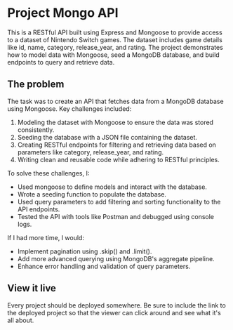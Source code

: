 # Project Mongo API

This is a RESTful API built using Express and Mongoose to provide access to a dataset of Nintendo Switch games. The dataset includes game details like id, name, category, release_year, and rating. The project demonstrates how to model data with Mongoose, seed a MongoDB database, and build endpoints to query and retrieve data.

## The problem

The task was to create an API that fetches data from a MongoDB database using Mongoose. Key challenges included:

1. Modeling the dataset with Mongoose to ensure the data was stored consistently.
2. Seeding the database with a JSON file containing the dataset.
3. Creating RESTful endpoints for filtering and retrieving data based on parameters like category, release_year, and rating.
4. Writing clean and reusable code while adhering to RESTful principles.

To solve these challenges, I:

- Used mongoose to define models and interact with the database.
- Wrote a seeding function to populate the database.
- Used query parameters to add filtering and sorting functionality to the API endpoints.
- Tested the API with tools like Postman and debugged using console logs.

If I had more time, I would:

- Implement pagination using .skip() and .limit().
- Add more advanced querying using MongoDB's aggregate pipeline.
- Enhance error handling and validation of query parameters.

## View it live

Every project should be deployed somewhere. Be sure to include the link to the deployed project so that the viewer can click around and see what it's all about.

